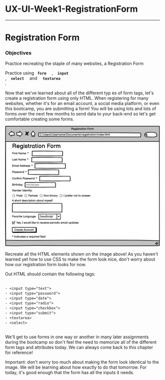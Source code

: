 # UX-UI-Week1-RegistrationForm

--------------------

# Registration Form

### Objectives

Practice recreating the staple of many websites, a Registration Form

Practice using <code> <b>form </b> </code> ,<code> <b> input</b>  </code> ,<code> <b> select </b>  </code> and <code> <b> textarea </b> </code>.


Now that we've learned about all of the different typ
es of form tags, let's create a registration form using only HTML.
When registering for many websites, whether it's for an email account, a social media platform, or even this bootcamp, you are submitting a form! 
You will be using lots and lots of forms over the next few months to send data to your back-end so let's get comfortable creating some forms.

![](https://github.com/HebaAlJassir/UX-UI-Week1-RegistrationForm/blob/main/registration%20form%20.png)

Recreate all the HTML elements shown on the image above! As you haven't learned yet how to use CSS to make the form look nice, don't worry about how our registration form looks for now.

Out HTML should contain the following tags:
```

- <input type="text">
- <input type="password">
- <input type="date">
- <input type="radio">
- <input type="checkbox">
- <input type="submit">
- <textarea>
- <select>
  
  ```

We'll get to use forms in one way or another in many later assignments during the bootcamp so don't feel the need to memorize all of the different form tags and attributes today. 
We can always come back to this chapter for reference!

Important: don't worry too much about making the form look identical to the image. We will be learning about how exactly to do that tomorrow. 
For today, it's good enough that the form has all the inputs it needs.
